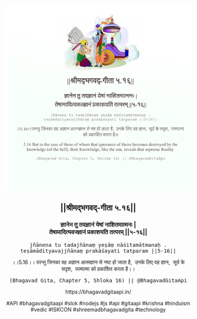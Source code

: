<img src="../../asset/BG_5_16.png"/>
<center><h2>||श्रीमद्‍भगवद्‍-गीता ५.१६||</h2>
<h3>ज्ञानेन तु तदज्ञानं येषां नाशितमात्मनः |<br/>तेषामादित्यवज्ज्ञानं प्रकाशयति तत्परम् ||५-१६||</h3>
<pre>jñānena tu tadajñānaṃ yeṣāṃ nāśitamātmanaḥ .<br/>teṣāmādityavajjñānaṃ prakāśayati tatparam ||5-16||</pre>
<p>।।5.16।। परन्तु जिनका वह अज्ञान आत्मज्ञान से नष्ट हो जाता है,  उनके लिए वह ज्ञान,  सूर्य के सदृश,  परमात्मा को प्रकाशित करता है।।</p>
<pre>(Bhagavad Gita, Chapter 5, Shloka 16) || @BhagavadGitaApi</pre><p>https://bhagavadgitaapi.in/</p><p>#API #bhagavadgitaapi #slok #nodejs #js #api #gitaapi #krishna #hinduism #vedic #ISKCON #shreemadbhagavadgita #technology</p></center>